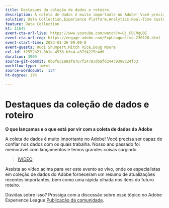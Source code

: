 ```yaml
---
title: Destaques da coleção de dados e roteiro
description: A coleta de dados é muito importante no Adobe! Você precisa ser capaz de confiar nos dados com os quais trabalha. Nosso ano passado foi memorável com lançamentos e temos grandes coisas surgindo.
solution: Data Collection,Experience Platform,Analytics,Real-Time Customer Data Platform,Customer Journey Analytics
feature: Data Collection
kt: 11645
event-cta-url-live: https://www.youtube.com/watch?v=Gj_FDCMgU8I
event-cta-url-reg: https://engage.adobe.com/ExpLeagueLive-230126.html
event-start-time: 2023-01-26 09:00-8
event-guests: Rudi Shumpert,Mitch Rice,Doug Moore
exl-id: f2552b21-3b1e-4538-bfe4-a37f4225c4d0
duration: 3909
source-git-commit: 0b2f63198af8767f24783dbafd244c9398c24f33
workflow-type: tm+mt
source-wordcount: '134'
ht-degree: 17%

---
```


# Destaques da coleção de dados e roteiro

**O que lançamos e o que está por vir com a coleta de dados do Adobe**

A coleta de dados é muito importante no Adobe! Você precisa ser capaz de confiar nos dados com os quais trabalha. Nosso ano passado foi memorável com lançamentos e temos grandes coisas surgindo.

>[!VIDEO](https://video.tv.adobe.com/v/3412963/?quality=12&learn=on)

Assista ao vídeo acima para ver este evento ao vivo, onde os especialistas em coleção de dados do Adobe forneceram um resumo de atualizações recentes importantes, bem como uma rápida olhada nos itens do futuro roteiro.

Dúvidas sobre isso? Prossiga com a discussão sobre esse tópico no Adobe Experience League [Publicação da comunidade](https://experienceleaguecommunities.adobe.com/t5/adobe-experience-platform-launch/experience-league-live-post-session-discussion-data-collection/m-p/569923#M316).

